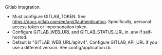 Gitlab integration.

 - Must configure GITLAB_TOKEN. See https://docs.gitlab.com/ee/api/#authentication. Specifically,
   personal access token or impersonation token.
 - Configure GITLAB_WEB_URL and GITLAB_STATUS_URL in .env if self-hosted.
 - Default is "GITLAB_WEB_URL/api/v4".  Configure GITLAB_API_URL if you use a different version.
   See config/application.rb.
